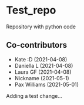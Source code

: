 # Test_repo
Repository with python code

## Co-contributors
- Kate :D (2021-04-08)
- Daniella L (2021-04-08)
- Laura GF (2021-04-08)
- Nickname (2021-05-1)
- Pax Williams (2021-05-01)

Adding a test change...
